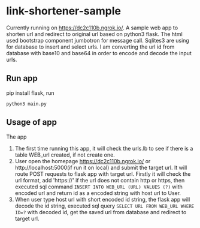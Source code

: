 # link-shortener-sample
Currently running on https://dc2c110b.ngrok.io/. A sample web app to shorten url and redirect to original url based on python3 flask.
The html used bootstrap component jumbotron for message call. Sqlites3 are using for database to insert and select urls. I am converting the url id from database with base10 and base64 in order to encode and decode the input urls. 

## Run app
pip install flask, run 
```
python3 main.py
```

## Usage of app
The app 
1. The first time running this app, it will check the urls.lb to see if there is a table WEB_url created, if not create one.
2. User open the homepage https://dc2c110b.ngrok.io/ or http://localhost:5000(if run it on local) and submit the target url. It will route POST requests to flask app with target url. Firstly it will check the url format, add 'https://' if the url does not contain http or https, then executed sql command `INSERT INTO WEB_URL (URL) VALUES (?)` with encoded url and return id as a encoded string with host url to User.
3. When user type host url with short encoded id string, the flask app will decode the id string, executed sql query `SELECT URL FROM WEB_URL WHERE ID=?` with decoded id, get the saved url from database and redirect to target url.
